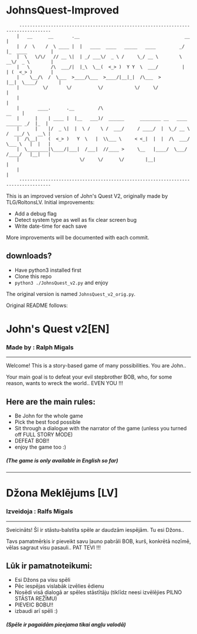 # JohnsQuest-Improved

```
     ----------------------------------------------------------------------------------
    |   __      __       .__                                        __                 |
    |  /  \    /  \ ____ |  |   ____  ____   _____   ____         _/  |_  ____         |
    |  \   \/\/   // __ \|  | _/ ___\/  _ \ /     \_/ __ \        \   __\/  _ \        |
    |   \        /\  ___/|  |_\  \__(  <_> )  Y Y  \  ___/         |  | (  <_> )       |
    |    \__/\  /  \___  >____/\___  >____/|__|_|  /\___  >        |__|  \____/        |
    |         \/       \/          \/            \/     \/                             |
    |                                                                                  |
    |       ____.      .__         /\                                            __    |
    |      |    | ____ |  |__   ___)/  ______      ________ __   ____   ______ _/  |_  |
    |      |    |/  _ \|  |  \ /    \ /  ___/     / ____/  |  \_/ __ \ /  ___/ \   __\ |
    |  /\__|    (  <_> )   Y  \   |  \\___ \     < <_|  |  |  /\  ___/ \___ \   |  |   |
    |  \________|\____/|___|  /___|  //____ >     \__   |____/  \___/  /____/   |__|   |
    |                       \/     \/      \/        |__|                              |
    |                                                                                  |
     ----------------------------------------------------------------------------------
```

This is an improved version of John's Quest V2, originally made by TLG/RoltonsLV.
Initial improvements:
- Add a debug flag
- Detect system type as well as fix clear screen bug
- Write date-time for each save

More improvements will be documented with each commit.

## downloads?
- Have python3 installed first
- Clone this repo
- `python3 ./JohnsQuest_v2.py` and enjoy

The original version is named `JohnsQuest_v2_orig.py`.

Original README follows:

# **John's Quest v2[EN]**
### **Made by : Ralph Migals**
---
Welcome! This is a story-based game of many possibilities. You are John..

Your main goal is to defeat your evil stepbrother BOB, who, for some reason, wants to wreck the world.. EVEN YOU !!!

## Here are the main rules:
- Be John for the whole game
- Pick the best food possible
- Sit through a dialogue with the narrator of the game (unless you turned off FULL STORY MODE)
- DEFEAT BOB!!
- enjoy the game too :\)

##### (The game is only available in English so far)
---
# **Džona Meklējums [LV]**
### **Izveidoja : Ralfs Migals**
---
Sveicināts! Šī ir stāstu-balstīta spēle ar daudzām iespējām. Tu esi Džons..

Tavs pamatmērķis ir pieveikt savu ļauno pabrāli BOB, kurš, konkrētā nozīmē, vēlas sagraut visu pasauli.. PAT TEVI !!!

## Lūk ir pamatnoteikumi:
- Esi Džons pa visu spēli
- Pēc iespējas vislabāk izvēlies ēdienu
- Nosēdi visā dialogā ar spēles stāstītāju (tiklīdz neesi izvēlējies PILNO STĀSTA REŽĪMU)
- PIEVEIC BOBU!!
- izbaudi arī spēli :\)

##### (Spēle ir pagaidām pieejama tikai angļu valodā)
